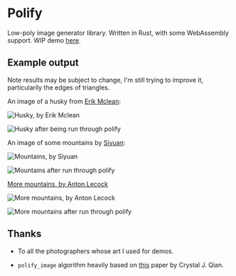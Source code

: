# Polify

Low-poly image generator library. Written in Rust, with some WebAssembly support. WIP demo [here](https://clementtsang.github.io/polify/).

## Example output

Note results may be subject to change, I'm still trying to improve it, particularily the edges of triangles.

An image of a husky from [Erik Mclean](https://unsplash.com/photos/0P3M35GDyk8):

![Husky, by Erik Mclean](examples/simple_test/erik-mclean.jpg)

![Husky after being run through polify](examples/simple_test/doggo.png)

An image of some mountains by [Siyuan](https://unsplash.com/photos/6CUdZEColp0):

![Mountains, by Siyuan](examples/simple_test/siyuan.jpg)

![Mountains after run through polify](examples/simple_test/mountains.png)

[More mountains, by Anton Lecock](https://unsplash.com/photos/-EJEaytR9fw)

![More mountains, by Anton Lecock](examples/simple_test/anton-lecock.jpg)

![More mountains after run through polify](examples/simple_test/rocks.png)

## Thanks

- To all the photographers whose art I used for demos.

- `polify_image` algorithm heavily based on [this](https://cjqian.github.io/docs/tri_iw_paper.pdf) paper by Crystal J. Qian.
